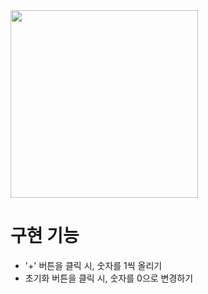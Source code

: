 <img src="https://user-images.githubusercontent.com/24618293/197250592-508f6681-2fb4-40e7-9bdd-e4184bf47778.png](https://github.com/user-attachments/assets/97da731b-82b5-42b2-ac41-4049a51ce4ae" width="300">

# 구현 기능

- '+' 버튼을 클릭 시, 숫자를 1씩 올리기
- 초기화 버튼을 클릭 시, 숫자를 0으로 변경하기

